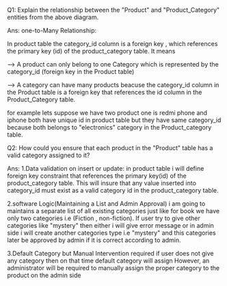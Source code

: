 Q1: Explain the relationship between the "Product" and "Product_Category" entities from the above diagram.

Ans:
 one-to-Many Relationship: 

 In product table the category_id column is a foreign key , which references the primary key (id) of the product_category table. It means

 --> A product can only belong to one Category which is represented by the category_id (foreign key in the Product table)

 --> A category can have many products beacuse the category_id column in the Product table is a foreign key that references the id column in the Product_Category table. 

 for example lets suppose 
  we have two product one is redmi phone and  iphone both have unique id in product table but they have same category_id because both belongs to "electronics" category in the Product_category table.


Q2: How could you ensure that each product in the "Product" table has a valid category assigned to it?

Ans: 
    1.Data validation on insert or update:
      in product table i will define  foreign key constraint that references the primary key(id) of the product_category table. This will insure that any value inserted into category_id must exist as a valid category id in the product_category table.

  2.software Logic(Maintaining a List and Admin Approval)
      i am going to maintains a separate list of all existing categories just like for book we have only two categories i.e (Fiction , non-fiction).
      If user try to give other categories like "mystery" then either i will give error message or in admin side i will create another categories type i.e "mystery" and this categories later be approved by admin if it is correct according to admin.

   3.Default Category but Manual Intervention required
     if user does not give any category then on that time default category will assign However, an administrator will be required to manually assign the proper category to the product on the admin side

    
     
